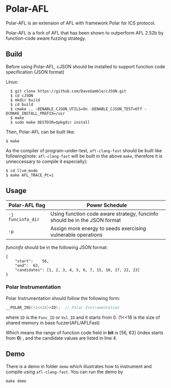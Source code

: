 #  Polar-AFL
Polar-AFL is an extension of AFL with framework Polar for ICS protocol. 

Polar-AFL is a fork of AFL that has been shown to outperform AFL 2.52b by function-code aware fuzzing strategy. 



##  Build
Before using Polar-AFL, cJSON should be installed to support function code specification (JSON format)



Linux:

```shell
  $ git clone https://github.com/DaveGamble/cJSON.git
  $ cd cJSON
  $ mkdir build
  $ cd build
  $ cmake .. -DENABLE_CJSON_UTILS=On -DENABLE_CJSON_TEST=Off -DCMAKE_INSTALL_PREFIX=/usr
  $ make
  $ sudo make DESTDIR=$pkgdir install
```



Then, Polar-AFL can be built like:

```shell
$ make
```



As the compiler of program-under-test, `aft-clang-fast` should be built like following(note: `afl-clang-fast` will be built in the above `make`, therefore it is unneccessary to compile it especially): 

```shell
$ cd llvm_mode
$ make AFL_TRACE_PC=1
```





##  Usage

| Polar-AFL flag | Power Schedule             |
| ------------- | -------------------------- |
| `-j funcinfo_dir ` | Using function code aware strategy, funcinfo should  be in the JSON format |
| `-p ` | Assign more energy to seeds exercising vulnerable operations |

*funcinfo* should be in the following  JSON format:

```
{
	"start":	56,
	"end":	63,
	"candidates": [1, 2, 3, 4, 5, 6, 7, 15, 16, 17, 22, 23]
}
```
### Polar Instrumentation
Polar Instrumentation should follow the following form:
```c
__POLAR_INS((1<<16)+ID);  // Polar Instrumentation
```
where `ID` is the `Func_ID` or `Vul_ID` and it starts from 0. (1<<16 is the size of shared memory in base fuzzer(AFL/AFLFast)


Which means the range of function code field in **bit** is [56, 63] (index starts from **0**) , and the candidate values are listed in line 4.


## Demo
There is a demo in folder `demo` which illustrates how to instrument and compile using `afl-clang-fast`. You can run the demo by

```shell
make demo 
```
